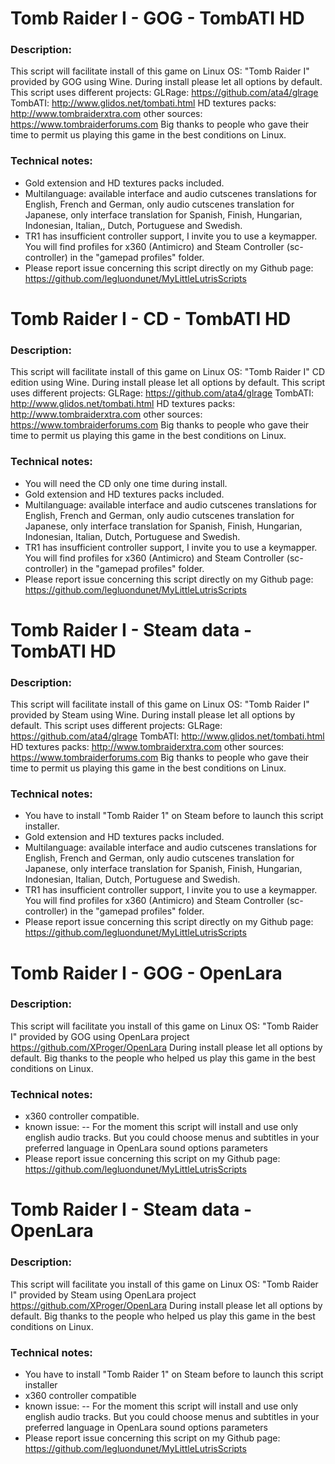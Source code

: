 # Tomb Raider I - GOG - TombATI HD

### Description:
This script will facilitate install of this game on Linux OS:
"Tomb Raider I" provided by GOG using Wine. 
During install please let all options by default.
This script uses different projects:
GLRage: https://github.com/ata4/glrage
TombATI: http://www.glidos.net/tombati.html
HD textures packs: http://www.tombraiderxtra.com
other sources: https://www.tombraiderforums.com
Big thanks to people who gave their time to permit us playing this game in the best conditions on Linux.

### Technical notes:
- Gold extension and HD textures packs included.
- Multilanguage: available interface and audio cutscenes translations for English, French and German, only audio cutscenes translation for Japanese, only interface translation for Spanish, Finish, Hungarian, Indonesian, Italian,, Dutch, Portuguese and Swedish.
- TR1 has insufficient controller support, I invite you to use a keymapper. You will find profiles for x360 (Antimicro) and Steam Controller (sc-controller) in the "gamepad profiles" folder.
- Please report issue concerning this script directly on my Github page:
https://github.com/legluondunet/MyLittleLutrisScripts

# Tomb Raider I - CD - TombATI HD

### Description:
This script will facilitate install of this game on Linux OS:
"Tomb Raider I" CD edition using Wine.
During install please let all options by default.
This script uses different projects:
GLRage: https://github.com/ata4/glrage
TombATI: http://www.glidos.net/tombati.html
HD textures packs: http://www.tombraiderxtra.com
other sources: https://www.tombraiderforums.com
Big thanks to people who gave their time to permit us playing this game in the best conditions on Linux.

### Technical notes:
- You will need the CD only one time during install.
- Gold extension and HD textures packs included.
- Multilanguage: available interface and audio cutscenes translations for English, French and German, only audio cutscenes translation for Japanese, only interface translation for Spanish, Finish, Hungarian, Indonesian, Italian, Dutch, Portuguese and Swedish.
- TR1 has insufficient controller support, I invite you to use a keymapper. You will find profiles for x360 (Antimicro) and Steam Controller (sc-controller) in the "gamepad profiles" folder.
- Please report issue concerning this script directly on my Github page:
https://github.com/legluondunet/MyLittleLutrisScripts

# Tomb Raider I - Steam data - TombATI HD

### Description:
This script will facilitate install of this game on Linux OS:
"Tomb Raider I" provided by Steam using Wine.
During install please let all options by default.
This script uses different projects:
GLRage: https://github.com/ata4/glrage
TombATI: http://www.glidos.net/tombati.html
HD textures packs: http://www.tombraiderxtra.com
other sources: https://www.tombraiderforums.com
Big thanks to people who gave their time to permit us playing this game in the best conditions on Linux.

### Technical notes:
- You have to install "Tomb Raider 1" on Steam before to launch this script installer.
- Gold extension and HD textures packs included.
- Multilanguage: available interface and audio cutscenes translations for English, French and German, only audio cutscenes translation for Japanese, only interface translation for Spanish, Finish, Hungarian, Indonesian, Italian, Dutch, Portuguese and Swedish.
- TR1 has insufficient controller support, I invite you to use a keymapper. You will find profiles for x360 (Antimicro) and Steam Controller (sc-controller) in the "gamepad profiles" folder.
- Please report issue concerning this script directly on my Github page:
https://github.com/legluondunet/MyLittleLutrisScripts

# Tomb Raider I - GOG - OpenLara

### Description:
This script will facilitate you install of this game on Linux OS:
"Tomb Raider I" provided by GOG using OpenLara project https://github.com/XProger/OpenLara
During install please let all options by default.
Big thanks to the people who helped us play this game in the best conditions on Linux.

### Technical notes:
- x360 controller compatible.
- known issue:
-- For the moment this script will install and use only english audio tracks. But you could choose menus and subtitles in your preferred language in OpenLara sound options parameters
- Please report issue concerning this script on my Github page:
https://github.com/legluondunet/MyLittleLutrisScripts

# Tomb Raider I - Steam data - OpenLara

### Description:
This script will facilitate you install of this game on Linux OS:
"Tomb Raider I" provided by Steam using OpenLara project https://github.com/XProger/OpenLara
During install please let all options by default.
Big thanks to the people who helped us play this game in the best conditions on Linux.

### Technical notes:
- You have to install "Tomb Raider 1" on Steam before to launch this script installer
- x360 controller compatible
- known issue:
-- For the moment this script will install and use only english audio tracks. But you could choose menus and subtitles in your preferred language in OpenLara sound options parameters
- Please report issue concerning this script on my Github page:
https://github.com/legluondunet/MyLittleLutrisScripts

